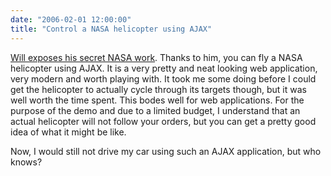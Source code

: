 ```yaml
---
date: "2006-02-01 12:00:00"
title: "Control a NASA helicopter using AJAX"
---
```




[Will exposes his secret NASA work](http://www.entish.org/wordpress/?p=322). Thanks to him, you can fly a NASA helicopter using AJAX. It is a very pretty and neat looking web application, very modern and worth playing with. It took me some doing before I could get the helicopter to actually cycle through its targets though, but it was well worth the time spent. This bodes well for web applications. For the purpose of the demo and due to a limited budget, I understand that an actual helicopter will not follow your orders, but you can get a pretty good idea of what it might be like.

Now, I would still not drive my car using such an AJAX application, but who knows? 

